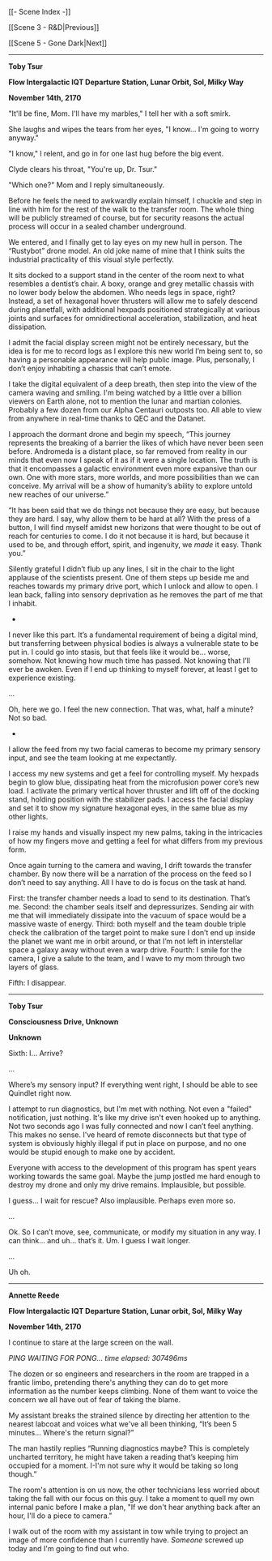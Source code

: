 [[- Scene Index -]]

[[Scene 3 - R&D|Previous]]

[[Scene 5 - Gone Dark|Next]]

---
**Toby Tsur**

**Flow Intergalactic IQT Departure Station, Lunar Orbit, Sol, Milky Way**

**November 14th, 2170**

"It'll be fine, Mom. I'll have my marbles," I tell her with a soft smirk.

She laughs and wipes the tears from her eyes, "I know... I'm going to worry anyway."

"I know," I relent, and go in for one last hug before the big event.

Clyde clears his throat, "You're up, Dr. Tsur."

"Which one?" Mom and I reply simultaneously.

Before he feels the need to awkwardly explain himself, I chuckle and step in line with him for the rest of the walk to the transfer room. The whole thing will be publicly streamed of course, but for security reasons the actual process will occur in a sealed chamber underground.

We entered, and I finally get to lay eyes on my new hull in person. The “Rustybot” drone model. An old joke name of mine that I think suits the industrial practicality of this visual style perfectly.

It sits docked to a support stand in the center of the room next to what resembles a dentist’s chair. A boxy, orange and grey metallic chassis with no lower body below the abdomen. Who needs legs in space, right? Instead, a set of hexagonal hover thrusters will allow me to safely descend during planetfall, with additional hexpads positioned strategically at various joints and surfaces for omnidirectional acceleration, stabilization, and heat dissipation.

I admit the facial display screen might not be entirely necessary, but the idea is for me to record logs as I explore this new world I’m being sent to, so having a personable appearance will help public image. Plus, personally, I don’t enjoy inhabiting a chassis that can’t emote.

I take the digital equivalent of a deep breath, then step into the view of the camera waving and smiling. I'm being watched by a little over a billion viewers on Earth alone, not to mention the lunar and martian colonies. Probably a few dozen from our Alpha Centauri outposts too. All able to view from anywhere in real-time thanks to QEC and the Datanet.

I approach the dormant drone and begin my speech, “This journey represents the breaking of a barrier the likes of which have never been seen before. Andromeda is a distant place, so far removed from reality in our minds that even now I speak of it as if it were a single location. The truth is that it encompasses a galactic environment even more expansive than our own. One with more stars, more worlds, and more possibilities than we can conceive. My arrival will be a show of humanity’s ability to explore untold new reaches of our universe.”

“It has been said that we do things not because they are easy, but because they are hard. I say, why allow them to be hard at all? With the press of a button, I will find myself amidst new horizons that were thought to be out of reach for centuries to come. I do it not because it is hard, but because it used to be, and through effort, spirit, and ingenuity, we *made* it easy. Thank you.”

Silently grateful I didn’t flub up any lines, I sit in the chair to the light applause of the scientists present. One of them steps up beside me and reaches towards my primary drive port, which I unlock and allow to open. I lean back, falling into sensory deprivation as he removes the part of me that I inhabit.

-

I never like this part. It’s a fundamental requirement of being a digital mind, but transferring between physical bodies is always a vulnerable state to be put in. I could go into stasis, but that feels like it would be... worse, somehow. Not knowing how much time has passed. Not knowing that I’ll ever be awoken. Even if I end up thinking to myself forever, at least I get to experience existing.

...

Oh, here we go. I feel the new connection. That was, what, half a minute? Not so bad.

-

I allow the feed from my two facial cameras to become my primary sensory input, and see the team looking at me expectantly.

I access my new systems and get a feel for controlling myself. My hexpads begin to glow blue, dissipating heat from the microfusion power core’s new load. I activate the primary vertical hover thruster and lift off of the docking stand, holding position with the stabilizer pads. I access the facial display and set it to show my signature hexagonal eyes, in the same blue as my other lights.

I raise my hands and visually inspect my new palms, taking in the intricacies of how my fingers move and getting a feel for what differs from my previous form.

Once again turning to the camera and waving, I drift towards the transfer chamber. By now there will be a narration of the process on the feed so I don’t need to say anything. All I have to do is focus on the task at hand.

First: the transfer chamber needs a load to send to its destination. That’s me.
Second: the chamber seals itself and depressurizes. Sending air with me that will immediately dissipate into the vacuum of space would be a massive waste of energy.
Third: both myself and the team double triple check the calibration of the target point to make sure I don’t end up inside the planet we want me in orbit around, or that I’m not left in interstellar space a galaxy away without even a warp drive.
Fourth: I smile for the camera, I give a salute to the team, and I wave to my mom through two layers of glass.

Fifth: I disappear.

---

**Toby Tsur**

**Consciousness Drive, Unknown**

**Unknown**

Sixth: I... Arrive? 

...

Where’s my sensory input? If everything went right, I should be able to see Quindlet right now.

I attempt to run diagnostics, but I'm met with nothing. Not even a "failed" notification, just nothing. It's like my drive isn't even hooked up to anything. Not two seconds ago I was fully connected and now I can’t feel anything. This makes no sense. I've heard of remote disconnects but that type of system is obviously highly illegal if put in place on purpose, and no one would be stupid enough to make one by accident.

Everyone with access to the development of this program has spent years working towards the same goal. Maybe the jump jostled me hard enough to destroy my drone and only my drive remains. Implausible, but possible.

I guess... I wait for rescue? Also implausible. Perhaps even more so.

...

Ok. So I can’t move, see, communicate, or modify my situation in any way. I can think... and uh... that’s it. Um. I guess I wait longer.

...

Uh oh.

---

**Annette Reede**

**Flow Intergalactic IQT Departure Station, Lunar orbit, Sol, Milky Way**

**November 14th, 2170**

I continue to stare at the large screen on the wall.

*PING*
*WAITING FOR PONG...*
*time elapsed: 307496ms*

The dozen or so engineers and researchers in the room are trapped in a frantic limbo, pretending there's anything they can do to get more information as the number keeps climbing. None of them want to voice the concern we all have out of fear of taking the blame.

My assistant breaks the strained silence by directing her attention to the nearest labcoat and voices what we've all been thinking, “It’s been 5 minutes... Where's the return signal?”

The man hastily replies “Running diagnostics maybe? This is completely uncharted territory, he might have taken a reading that’s keeping him occupied for a moment. I-I'm not sure why it would be taking so long though.”

The room's attention is on us now, the other technicians less worried about taking the fall with our focus on this guy. I take a moment to quell my own internal panic before I make a plan, "If we don't hear anything back after an hour, I'll do a piece to camera."

I walk out of the room with my assistant in tow while trying to project an image of more confidence than I currently have. *Someone* screwed up today and I'm going to find out who.